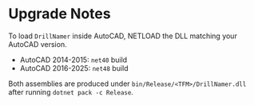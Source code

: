 # Upgrade Notes

To load `DrillNamer` inside AutoCAD, NETLOAD the DLL matching your AutoCAD version.

- AutoCAD 2014-2015: `net40` build
- AutoCAD 2016-2025: `net48` build

Both assemblies are produced under `bin/Release/<TFM>/DrillNamer.dll` after running `dotnet pack -c Release`.
